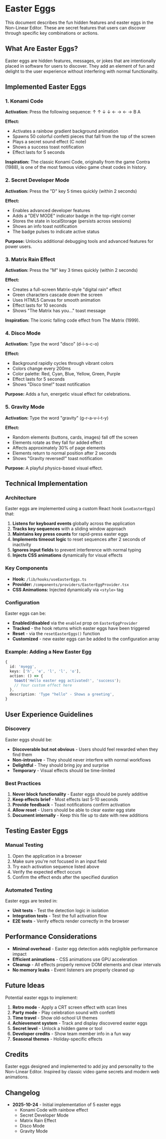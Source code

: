 # Easter Eggs

This document describes the fun hidden features and easter eggs in the Non-Linear Editor. These are secret features that users can discover through specific key combinations or actions.

## What Are Easter Eggs?

Easter eggs are hidden features, messages, or jokes that are intentionally placed in software for users to discover. They add an element of fun and delight to the user experience without interfering with normal functionality.

## Implemented Easter Eggs

### 1. Konami Code

**Activation:** Press the following sequence: ↑ ↑ ↓ ↓ ← → ← → B A

**Effect:**

- Activates a rainbow gradient background animation
- Spawns 50 colorful confetti pieces that fall from the top of the screen
- Plays a secret sound effect (C note)
- Shows a success toast notification
- Effect lasts for 5 seconds

**Inspiration:** The classic Konami Code, originally from the game Contra (1988), is one of the most famous video game cheat codes in history.

### 2. Secret Developer Mode

**Activation:** Press the "D" key 5 times quickly (within 2 seconds)

**Effect:**

- Enables advanced developer features
- Adds a "DEV MODE" indicator badge in the top-right corner
- Stores the state in localStorage (persists across sessions)
- Shows an info toast notification
- The badge pulses to indicate active status

**Purpose:** Unlocks additional debugging tools and advanced features for power users.

### 3. Matrix Rain Effect

**Activation:** Press the "M" key 3 times quickly (within 2 seconds)

**Effect:**

- Creates a full-screen Matrix-style "digital rain" effect
- Green characters cascade down the screen
- Uses HTML5 Canvas for smooth animation
- Effect lasts for 10 seconds
- Shows "The Matrix has you..." toast message

**Inspiration:** The iconic falling code effect from The Matrix (1999).

### 4. Disco Mode

**Activation:** Type the word "disco" (d-i-s-c-o)

**Effect:**

- Background rapidly cycles through vibrant colors
- Colors change every 200ms
- Color palette: Red, Cyan, Blue, Yellow, Green, Purple
- Effect lasts for 5 seconds
- Shows "Disco time!" toast notification

**Purpose:** Adds a fun, energetic visual effect for celebrations.

### 5. Gravity Mode

**Activation:** Type the word "gravity" (g-r-a-v-i-t-y)

**Effect:**

- Random elements (buttons, cards, images) fall off the screen
- Elements rotate as they fall for added effect
- Affects approximately 30% of page elements
- Elements return to normal position after 2 seconds
- Shows "Gravity reversed!" toast notification

**Purpose:** A playful physics-based visual effect.

## Technical Implementation

### Architecture

Easter eggs are implemented using a custom React hook (`useEasterEggs`) that:

1. **Listens for keyboard events** globally across the application
2. **Tracks key sequences** with a sliding window approach
3. **Maintains key press counts** for rapid-press easter eggs
4. **Implements timeout logic** to reset sequences after 2 seconds of inactivity
5. **Ignores input fields** to prevent interference with normal typing
6. **Injects CSS animations** dynamically for visual effects

### Key Components

- **Hook:** `/lib/hooks/useEasterEggs.ts`
- **Provider:** `/components/providers/EasterEggProvider.tsx`
- **CSS Animations:** Injected dynamically via `<style>` tag

### Configuration

Easter eggs can be:

- **Enabled/disabled** via the `enabled` prop on `EasterEggProvider`
- **Tracked** - the hook returns which easter eggs have been triggered
- **Reset** - via the `resetEasterEggs()` function
- **Customized** - new easter eggs can be added to the configuration array

### Example: Adding a New Easter Egg

```typescript
{
  id: 'myegg',
  keys: ['h', 'e', 'l', 'l', 'o'],
  action: () => {
    toast('Hello easter egg activated!', 'success');
    // Your custom effect here
  },
  description: 'Type "hello" - Shows a greeting',
}
```

## User Experience Guidelines

### Discovery

Easter eggs should be:

- **Discoverable but not obvious** - Users should feel rewarded when they find them
- **Non-intrusive** - They should never interfere with normal workflows
- **Delightful** - They should bring joy and surprise
- **Temporary** - Visual effects should be time-limited

### Best Practices

1. **Never block functionality** - Easter eggs should be purely additive
2. **Keep effects brief** - Most effects last 5-10 seconds
3. **Provide feedback** - Toast notifications confirm activation
4. **Allow reset** - Users should be able to clear easter egg state
5. **Document internally** - Keep this file up to date with new additions

## Testing Easter Eggs

### Manual Testing

1. Open the application in a browser
2. Make sure you're not focused in an input field
3. Try each activation sequence listed above
4. Verify the expected effect occurs
5. Confirm the effect ends after the specified duration

### Automated Testing

Easter eggs are tested in:

- **Unit tests** - Test the detection logic in isolation
- **Integration tests** - Test the full activation flow
- **E2E tests** - Verify effects render correctly in the browser

## Performance Considerations

- **Minimal overhead** - Easter egg detection adds negligible performance impact
- **Efficient animations** - CSS animations use GPU acceleration
- **Cleanup** - All effects properly remove DOM elements and clear intervals
- **No memory leaks** - Event listeners are properly cleaned up

## Future Ideas

Potential easter eggs to implement:

1. **Retro mode** - Apply a CRT screen effect with scan lines
2. **Party mode** - Play celebration sound with confetti
3. **Time travel** - Show old-school UI themes
4. **Achievement system** - Track and display discovered easter eggs
5. **Secret level** - Unlock a hidden game or tool
6. **Developer credits** - Show team member info in a fun way
7. **Seasonal themes** - Holiday-specific effects

## Credits

Easter eggs designed and implemented to add joy and personality to the Non-Linear Editor. Inspired by classic video game secrets and modern web animations.

## Changelog

- **2025-10-24** - Initial implementation of 5 easter eggs
  - Konami Code with rainbow effect
  - Secret Developer Mode
  - Matrix Rain Effect
  - Disco Mode
  - Gravity Mode
